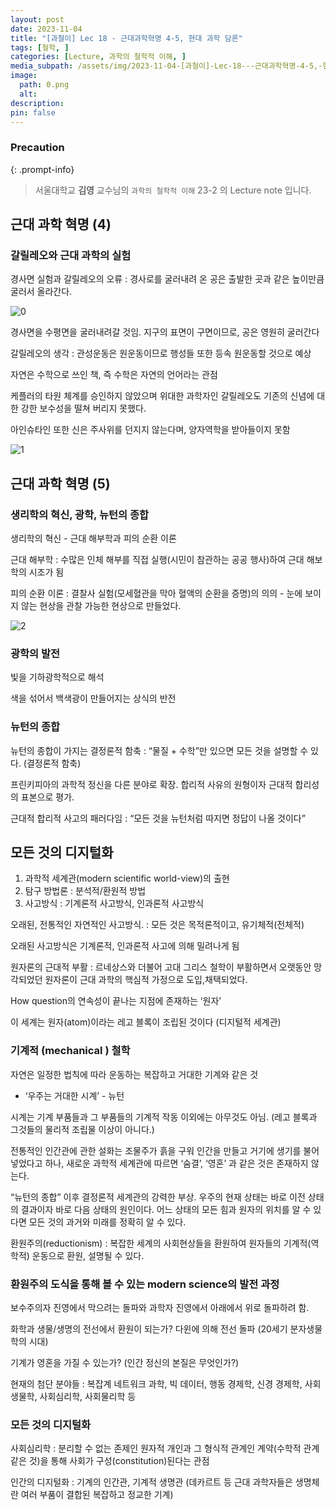 ```yaml
---
layout: post
date: 2023-11-04
title: "[과철이] Lec 18 - 근대과학혁명 4-5, 현대 과학 담론"
tags: [철학, ]
categories: [Lecture, 과학의 철학적 이해, ]
media_subpath: /assets/img/2023-11-04-[과철이]-Lec-18---근대과학혁명-4-5,-현대-과학-담론.md
image:
  path: 0.png
  alt:  
description:  
pin: false
---
```



### Precaution


{: .prompt-info}


> 서울대학교 **김영** 교수님의 `과학의 철학적 이해` 23-2 의 Lecture note 입니다. 


## 근대 과학 혁명 (4)


### 갈릴레오와 근대 과학의 실험


경사면 실험과 갈릴레오의 오류 : 경사로를 굴러내려 온 공은 출발한 곳과 같은 높이만큼 굴러서 올라간다.


![0](/0.png)


경사면을 수평면을 굴러내려갈 것임. 지구의 표면이 구면이므로, 공은 영원히 굴러간다


갈릴레오의 생각 : 관성운동은 원운동이므로 행성들 또한 등속 원운동할 것으로 예상


자연은 수학으로 쓰인 책, 즉 수학은 자연의 언어라는 관점


케플러의 타원 체계를 승인하지 않았으며 위대한 과학자인 갈릴레오도 기존의 신념에 대한 강한 보수성을 떨쳐 버리지 못했다.


아인슈타인 또한 신은 주사위를 던지지 않는다며, 양자역학을 받아들이지 못함


![1](/1.png)


## 근대 과학 혁명 (5)


### 생리학의 혁신, 광학, 뉴턴의 종합


생리학의 혁신 - 근대 해부학과 피의 순환 이론


근대 해부학 : 수많은 인체 해부를 직접 실행(시민이 참관하는 공공 행사)하여 근대 해보학의 시조가 됨


피의 순환 이론 : 결찰사 실험(모세혈관을 막아 혈액의 순환을 증명)의 의의 - 눈에 보이지 않는 현상을 관찰 가능한 현상으로 만들었다.


![2](/2.png)


### 광학의 발전


빛을 기하광학적으로 해석


색을 섞어서 백색광이 만들어지는 상식의 반전


### 뉴턴의 종합


뉴턴의 종합이 가지는 결정론적 함축 : “물질 + 수학”만 있으면 모든 것을 설명할 수 있다. (결정론적 함축)


프린키피아의 과학적 정신을 다른 분야로 확장. 합리적 사유의 원형이자 근대적 합리성의 표본으로 평가.


근대적 합리적 사고의 패러다임 : “모든 것을 뉴턴처럼 따지면 정답이 나올 것이다”


## 모든 것의 디지털화

1. 과학적 세계관(modern scientific world-view)의 출현
2. 탐구 방법론 : 분석적/환원적 방법
3. 사고방식 : 기계론적 사고방식, 인과론적 사고방식

오래된, 전통적인 자연적인 사고방식. : 모든 것은 목적론적이고, 유기체적(전체적)


오래된 사고방식은 기계론적, 인과론적 사고에 의해 밀려나게 됨


원자론의 근대적 부활 : 르네상스와 더불어 고대 그리스 철학이 부활하면서 오랫동안 망각되었던 원자론이 근대 과학의 핵심적 가정으로 도입,채택되었다.


How question의 연속성이 끝나는 지점에 존재하는 ‘원자’


이 세계는 원자(atom)이라는 레고 블록이 조립된 것이다 (디지털적 세계관)


### 기계적 (mechanical ) 철학


자연은 일정한 법칙에 따라 운동하는 복잡하고 거대한 기계와 같은 것

- ‘우주는 거대한 시계’ - 뉴턴

시계는 기계 부품들과 그 부품들의 기계적 작동 이외에는 아무것도 아님. (레고 블록과 그것들의 물리적 조립물 이상이 아니다.)


전통적인 인간관에 관한 설화는 조물주가 흙을 구워 인간을 만들고 거기에 생기를 불어넣었다고 하나, 새로운 과학적 세계관에 따르면 ‘숨결’, ‘영혼’ 과 같은 것은 존재하지 않는다.


“뉴턴의 종합” 이후 결정론적 세계관의 강력한 부상. 우주의 현재 상태는 바로 이전 상태의 결과이자 바로 다음 상태의 원인이다. 어느 상태의 모든 힘과 원자의 위치를 알 수 있다면 모든 것의 과거와 미래를 정확히 알 수 있다.


환원주의(reductionism) : 복잡한 세계의 사회현상들을 환원하여 원자들의 기계적(역학적) 운동으로 환원, 설명될 수 있다.


### 환원주의 도식을 통해 볼 수 있는 modern science의 발전 과정


보수주의자 진영에서 막으려는 돌파와 과학자 진영에서 아래에서 위로 돌파하려 함.


화학과 생물/생명의 전선에서 환원이 되는가? 다윈에 의해 전선 돌파 (20세기 분자생물학의 시대)


기계가 영혼을 가질 수 있는가? (인간 정신의 본질은 무엇인가?)


현재의 첨단 분야들 : 복잡계 네트워크 과학, 빅 데이터, 행동 경제학, 신경 경제학, 사회생물학, 사회심리학, 사회물리학 등


### 모든 것의 디지털화


사회심리학 : 분리할 수 없는 존제인 원자적 개인과 그 형식적 관계인 계약(수학적 관계 같은 것)을 통해 사회가 구성(constitution)된다는 관점


인간의 디지털화 : 기계의 인간관, 기계적 생명관 (데카르트 등 근대 과학자들은 생명체란 여러 부품이 결합된 복잡하고 정교한 기계)

